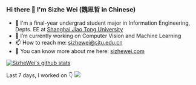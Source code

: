### Hi there 👋 I'm Sizhe Wei (魏思哲 in Chinese)

- 💪 I'm a final-year undergrad student major in Information Engineering, Depts. EE at [Shanghai Jiao Tong University](http://en.sjtu.edu.cn/)
- 🔭 I’m currently working on Computer Vision and Machine Learning
- 📫 How to reach me: <sizhewei@sjtu.edu.cn>
- 👀 You can know more about me here: [sizhewei.com](sizhewei.com)

[![SizheWei's github stats](https://github-readme-stats.vercel.app/api?username=SizheWei&show_icons=true)](https://github.com/anuraghazra/github-readme-stats)

Last 7 days, I worked on 👇
<img src="https://wakatime.com/share/@6364fc59-4466-43b0-bf02-63d31f475645/de493a46-f92d-41b5-9fc3-3a5a03cfb8f4.png" />
